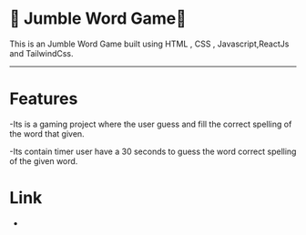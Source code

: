 # 🤝 Jumble Word Game🤝


This is an Jumble Word Game built using HTML , CSS , Javascript,ReactJs and TailwindCss.
<hr>

# Features

-Its is a gaming project where the user guess and fill the correct spelling of the word that given.

-Its contain timer user have a 30 seconds to guess the word correct spelling of the given word.

# Link

-



